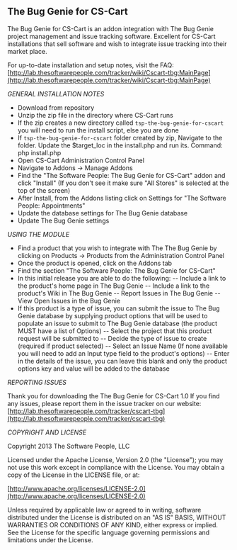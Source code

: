 The Bug Genie for CS-Cart
-------
The Bug Genie for CS-Cart is an addon integration with The Bug Genie project management and 
issue tracking software. Excellent for CS-Cart installations that sell software and wish to 
integrate issue tracking into their market place.

For up-to-date installation and setup notes, visit the FAQ:
[http://lab.thesoftwarepeople.com/tracker/wiki/Cscart-tbg:MainPage](http://lab.thesoftwarepeople.com/tracker/wiki/Cscart-tbg:MainPage)


*GENERAL INSTALLATION NOTES*

- Download from repository
- Unzip the zip file in the directory where CS-Cart runs
- If the zip creates a new directory called `tsp-the-bug-genie-for-cscart` you will need to run the install script, else you are done
- If `tsp-the-bug-genie-for-cscart` folder created by zip, Navigate to the folder. Update the $target_loc in the install.php and run its. Command: php install.php
- Open CS-Cart Administration Control Panel
- Navigate to Addons -> Manage Addons
- Find the "The Software People: The Bug Genie for CS-Cart" addon and click "Install" (If you don't see it make sure "All Stores" is selected at the top of the screen)
- After Install, from the Addons listing click on Settings for "The Software People: Appointments"
- Update the database settings for The Bug Genie database
- Update The Bug Genie settings

*USING THE MODULE*

- Find a product that you wish to integrate with The The Bug Genie by clicking on Products -> Products from
  the Administration Control Panel
- Once the product is opened, click on the Addons tab
- Find the section "The Software People: The Bug Genie for CS-Cart"
- In this initial release you are able to do the following:
-- Include a link to the product's home page in The Bug Genie
-- Include a link to the product's Wiki in The Bug Genie
-- Report Issues in The Bug Genie
-- View Open Issues in the Bug Genie
- If this product is a type of issue, you can submit the issue to The Bug Genie database by supplying product options
  that will be used to populate an issue to submit to The Bug Genie database (the product MUST have a list of Options)
-- Select the project that this product request will be submitted to
-- Decide the type of issue to create (required if product selected)
-- Select an Issue Name (If none available you will need to add an Input type field to the product's options)
-- Enter in the details of the issue, you can leave this blank and only the product options key and value will
   be added to the database

*REPORTING ISSUES*

Thank you for downloading the The Bug Genie for CS-Cart 1.0
If you find any issues, please report them in the issue tracker on our website:
[http://lab.thesoftwarepeople.com/tracker/cscart-tbg](http://lab.thesoftwarepeople.com/tracker/cscart-tbg)

*COPYRIGHT AND LICENSE*

Copyright 2013 The Software People, LLC

Licensed under the Apache License, Version 2.0 (the "License");
you may not use this work except in compliance with the License.
You may obtain a copy of the License in the LICENSE file, or at:

  [http://www.apache.org/licenses/LICENSE-2.0](http://www.apache.org/licenses/LICENSE-2.0)

Unless required by applicable law or agreed to in writing, software
distributed under the License is distributed on an "AS IS" BASIS,
WITHOUT WARRANTIES OR CONDITIONS OF ANY KIND, either express or implied.
See the License for the specific language governing permissions and
limitations under the License.
